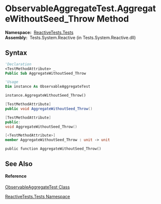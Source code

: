# ObservableAggregateTest.AggregateWithoutSeed\_Throw Method

**Namespace:**  [ReactiveTests.Tests](ReactiveTests.Tests\ReactiveTests.Tests.md)  
**Assembly:**  Tests.System.Reactive (in Tests.System.Reactive.dll)

## Syntax

```vb
'Declaration
<TestMethodAttribute> _
Public Sub AggregateWithoutSeed_Throw
```

```vb
'Usage
Dim instance As ObservableAggregateTest

instance.AggregateWithoutSeed_Throw()
```

```csharp
[TestMethodAttribute]
public void AggregateWithoutSeed_Throw()
```

```c++
[TestMethodAttribute]
public:
void AggregateWithoutSeed_Throw()
```

```fsharp
[<TestMethodAttribute>]
member AggregateWithoutSeed_Throw : unit -> unit 
```

```jscript
public function AggregateWithoutSeed_Throw()
```

## See Also

#### Reference

[ObservableAggregateTest Class](ObservableAggregateTest\ObservableAggregateTest.md)

[ReactiveTests.Tests Namespace](ReactiveTests.Tests\ReactiveTests.Tests.md)
